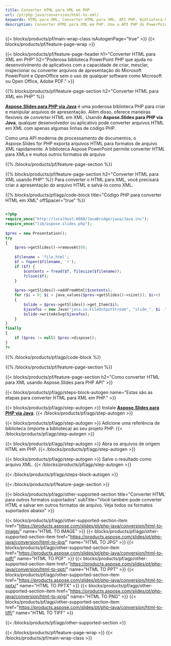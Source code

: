 ```yaml
---
title: Converter HTML para XML em PHP
url: /pt/php-java/conversion/html-to-xml/
keywords: HTML para XML, Converter HTML para XML, API PHP, Biblioteca PHP, HTML, XML
description: Converter HTML para XML em PHP. Use a API PHP do PowerPoint para converter arquivos HTML em XML
---
```


{{< blocks/products/pf/main-wrap-class isAutogenPage="true" >}}
{{< blocks/products/pf/feature-page-wrap >}}

{{< blocks/products/pf/feature-page-header h1="Converter HTML para XML em PHP" h2="Poderosa biblioteca PowerPoint PHP que ajuda no desenvolvimento de aplicativos com a capacidade de criar, mesclar, inspecionar ou converter arquivos de apresentação do Microsoft PowerPoint e OpenOffice sem o uso de qualquer software como Microsoft ou Open Office, Adobe PDF." >}}

{{% blocks/products/pf/feature-page-section h2="Converter HTML para XML em PHP" %}}

[**Aspose.Slides para PHP via Java**](https://products.aspose.com/slides/pt/php-java/) é uma poderosa biblioteca PHP para criar e manipular arquivos de apresentação. Além disso, oferece maneiras flexíveis de converter HTML em XML. Usando **Aspose.Slides para PHP via Java**, qualquer desenvolvedor ou aplicativo pode converter arquivos HTML em XML com apenas algumas linhas de código PHP.

Como uma API moderna de processamento de documentos, o Aspose.Slides for PHP exporta arquivos HTML para formatos de arquivo XML rapidamente. A biblioteca Aspose PowerPoint permite converter HTML para XMLs e muitos outros formatos de arquivo

{{% /blocks/products/pf/feature-page-section %}}

{{% blocks/products/pf/feature-page-section  h2="Converter HTML para XML usando PHP" %}}
Para converter o HTML para XML, você precisará criar a apresentação do arquivo HTML e salvá-lo como XML.

{{% blocks/products/pf/agp/code-block title="Código PHP para converter HTML em XML" offSpacer="true" %}}

```php

<?php
require_once("http://localhost:8080/JavaBridge/java/Java.inc");
require_once("lib/aspose.slides.php");
        
$pres = new Presentation();
try
{
    $pres->getSlides()->removeAt(0);
    
    $filename = 'file.html';
    $f = fopen($filename, 'r');
    if ($f) {
        $contents = fread($f, filesize($filename));
        fclose($f);
    }
    
    $pres->getSlides()->addFromHtml($contents);        
    for ($i = 0; $i < java_values($pres->getSlides()->size()); $i++)
    {
        $slide = $pres->getSlides()->get_Item($i);
        $javafos = new Java("java.io.FileOutputStream", "slide_". $i .".xml");
        $slide->writeAsSvg($javafos);
    }        
}
finally
{
    if ($pres != null) $pres->dispose();
}
?>
```


{{% /blocks/products/pf/agp/code-block %}}

{{% /blocks/products/pf/feature-page-section %}}

{{< blocks/products/pf/feature-page-section  h2="Como converter HTML para XML usando Aspose.Slides para PHP API" >}}

{{< blocks/products/pf/agp/steps-block-autogen name="Estas são as etapas para converter HTML para XML em PHP." >}}

{{< blocks/products/pf/agp/step-autogen >}}
Instale [**Aspose.Slides para PHP via Java**](https://products.aspose.com/slides/pt/php-java/).
{{< /blocks/products/pf/agp/step-autogen >}}

{{< blocks/products/pf/agp/step-autogen >}}
Adicione uma referência de biblioteca (importe a biblioteca) ao seu projeto PHP.
{{< /blocks/products/pf/agp/step-autogen >}}

{{< blocks/products/pf/agp/step-autogen >}}
Abra os arquivos de origem HTML em PHP.
{{< /blocks/products/pf/agp/step-autogen >}}

{{< blocks/products/pf/agp/step-autogen >}}
Salve o resultado como arquivo XML.
{{< /blocks/products/pf/agp/step-autogen >}}

{{< /blocks/products/pf/agp/steps-block-autogen >}}

{{< /blocks/products/pf/feature-page-section >}}

{{< blocks/products/pf/agp/other-supported-section title="Converter HTML para outros formatos suportados" subTitle="Você também pode converter HTML e salvar em outros formatos de arquivo. Veja todos os formatos suportados abaixo" >}}

{{< blocks/products/pf/agp/other-supported-section-item href="https://products.aspose.com/slides/pt/php-java/conversion/html-to-image/" name="HTML TO IMAGE" >}}
{{< blocks/products/pf/agp/other-supported-section-item href="https://products.aspose.com/slides/pt/php-java/conversion/html-to-jpg/" name="HTML TO JPG" >}}
{{< blocks/products/pf/agp/other-supported-section-item href="https://products.aspose.com/slides/pt/php-java/conversion/html-to-pdf/" name="HTML TO PDF" >}}
{{< blocks/products/pf/agp/other-supported-section-item href="https://products.aspose.com/slides/pt/php-java/conversion/html-to-ppt/" name="HTML TO PPT" >}}
{{< blocks/products/pf/agp/other-supported-section-item href="https://products.aspose.com/slides/pt/php-java/conversion/html-to-pptx/" name="HTML TO PPTX" >}}
{{< blocks/products/pf/agp/other-supported-section-item href="https://products.aspose.com/slides/pt/php-java/conversion/html-to-png/" name="HTML TO PNG" >}}
{{< blocks/products/pf/agp/other-supported-section-item href="https://products.aspose.com/slides/pt/php-java/conversion/html-to-tiff/" name="HTML TO TIFF" >}}


{{< /blocks/products/pf/agp/other-supported-section >}}

{{< /blocks/products/pf/feature-page-wrap >}}
{{< /blocks/products/pf/main-wrap-class >}}